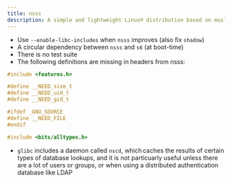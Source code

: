 ```yaml
---
title: nsss
description: A simple and lightweight Linux® distribution based on musl libc and toybox
---
```


- Use `--enable-libc-includes` when `nsss` improves (also fix `shadow`)
- A circular dependency between `nsss` and `s6` (at boot-time)
- There is no test suite
- The following definitions are missing in headers from nsss:
```c
#include <features.h>

#define __NEED_size_t
#define __NEED_uid_t
#define __NEED_gid_t

#ifdef _GNU_SOURCE
#define __NEED_FILE
#endif

#include <bits/alltypes.h>
```
- `glibc` includes a daemon called `nscd`, which caches the results of certain types of database lookups, and it is not particuarly useful unless there are a lot of users or groups, or when using a distributed authentication database like LDAP
